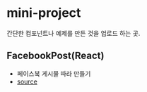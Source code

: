 # mini-project
간단한 컴포넌트나 예제를 만든 것을 업로드 하는 곳.


## FacebookPost(React)
- 페이스북 게시물 따라 만들기
- [source](./React/facebook-post/)